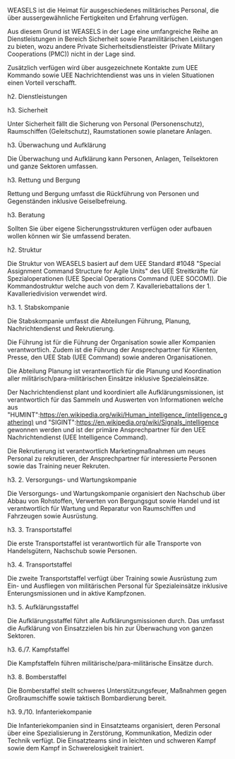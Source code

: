 WEASELS ist die Heimat für ausgeschiedenes militärisches Personal, die über aussergewähnliche
Fertigkeiten und Erfahrung verfügen.

Aus diesem Grund ist WEASELS in der Lage eine umfangreiche Reihe an Dienstleistungen in Bereich
Sicherheit sowie Paramilitärischen Leistungen zu bieten, wozu andere Private 
Sicherheitsdienstleister (Private Military Cooperations (PMC)) nicht in der Lage sind.

Zusätzlich verfügen wird über ausgezeichnete Kontakte zum UEE Kommando sowie UEE Nachrichtendienst
was uns in vielen Situationen einen Vorteil verschafft.

h2. Dienstleistungen

h3. Sicherheit

Unter Sicherheit fällt die Sicherung von Personal (Personenschutz), Raumschiffen (Geleitschutz), 
Raumstationen sowie planetare Anlagen.

h3. Überwachung und Aufklärung

Die Überwachung und Aufklärung kann Personen, Anlagen, Teilsektoren und ganze Sektoren umfassen.

h3. Rettung und Bergung

Rettung und Bergung umfasst die Rückführung von Personen und Gegenständen inklusive 
Geiselbefreiung.

h3. Beratung

Sollten Sie über eigene Sicherungsstrukturen verfügen oder aufbauen wollen können wir Sie 
umfassend beraten.

h2. Struktur

Die Struktur von WEASELS basiert auf dem UEE Standard #1048 "Special Assignment Command Structure 
for Agile Units" des UEE Streitkräfte für Spezialoperationen (UEE Special Operations Command
(UEE SOCOM)). Die Kommandostruktur welche auch von dem 7. Kavalleriebattalions der 1. 
Kavalleriedivision verwendet wird.

h3. 1. Stabskompanie

Die Stabskompanie umfasst die Abteilungen Führung, Planung, Nachrichtendienst und Rekrutierung.

Die Führung ist für die Führung der Organisation sowie aller Kompanien verantwortlich. Zudem ist 
die Führung der Ansprechpartner für Klienten, Presse, den UEE Stab (UEE Command) sowie anderen 
Organisationen.

Die Abteilung Planung ist verantwortlich für die Planung und Koordination aller 
militärisch/para-militärischen Einsätze inklusive Spezialeinsätze.

Der Nachrichtendienst plant und koordiniert alle Aufklärungsmissionen, ist verantwortlich für
das Sammeln und Auswerten von Informationen welche aus
"HUMINT":https://en.wikipedia.org/wiki/Human_intelligence_(intelligence_gathering) und 
"SIGINT":https://en.wikipedia.org/wiki/Signals_intelligence gewonnen werden und ist der primäre 
Ansprechpartner für den UEE Nachrichtendienst (UEE Intelligence Command).

Die Rekrutierung ist verantwortlich Marketingmaßnahmen um neues Personal zu rekrutieren, der 
Ansprechpartner für interessierte Personen sowie das Training neuer Rekruten.

h3. 2. Versorgungs- und Wartungskompanie

Die Versorgungs- und Wartungskompanie organisiert den Nachschub über Abbau von Rohstoffen, 
Verwerten von Bergungsgut sowie Handel und ist verantwortlich für Wartung und Reparatur von 
Raumschiffen und Fahrzeugen sowie Ausrüstung.

h3. 3. Transportstaffel

Die erste Transportstaffel ist verantwortlich für alle Transporte von Handelsgütern, Nachschub 
sowie Personen.

h3. 4. Transportstaffel

Die zweite Transportstaffel verfügt über Training sowie Ausrüstung zum Ein- und Ausfliegen von 
militärischen Personal für Spezialeinsätze inklusive Enterungsmissionen und in aktive Kampfzonen.

h3. 5. Aufklärungsstaffel

Die Aufklärungsstaffel führt alle Aufklärungsmissionen durch. Das umfasst die Aufklärung von 
Einsatzzielen bis hin zur Überwachung von ganzen Sektoren.

h3. 6./7. Kampfstaffel

Die Kampfstaffeln führen militärische/para-militärische Einsätze durch.

h3. 8. Bomberstaffel

Die Bomberstaffel stellt schweres Unterstützungsfeuer, Maßnahmen gegen Großraumschiffe sowie 
taktisch Bombardierung bereit.

h3. 9./10. Infanteriekompanie

Die Infanteriekompanien sind in Einsatzteams organisiert, deren Personal über eine Spezialisierung 
in Zerstörung, Kommunikation, Medizin oder Technik verfügt. Die Einsatzteams sind in leichten und
schweren Kampf sowie dem Kampf in Schwerelosigkeit trainiert.
